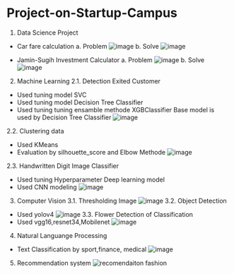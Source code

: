 # Project-on-Startup-Campus

1. Data Science Project
- Car fare calculation
a. Problem
![image](https://user-images.githubusercontent.com/87234353/208813924-449cb8f6-02bf-454f-a6fa-6199a5aa78b5.png)
b. Solve
![image](https://user-images.githubusercontent.com/87234353/208813933-9d324032-f48f-49bf-b49e-cc4f83982dce.png)

- Jamin-Sugih Investment Calculator
a. Problem
![image](https://user-images.githubusercontent.com/87234353/208814019-d651341a-2da3-4f65-950b-061c4ee1a8a9.png)
b. Solve
![image](https://user-images.githubusercontent.com/87234353/208814084-061cbce1-a9be-4cf1-ac38-8db1cdcca8ac.png)

2. Machine Learning
2.1. Detection Exited Customer
 - Used tuning model SVC
 - Used tuning model Decision Tree Classifier 
 - Used tuning tuning ensamble methode XGBClassifier
Base model is used by Decision Tree Classifier
![image](https://user-images.githubusercontent.com/87234353/208814712-9254677c-686c-44ea-992d-5c03ef7542e8.png)

2.2. Clustering data
  - Used KMeans
  - Evaluation by silhouette_score and Elbow Methode
![image](https://user-images.githubusercontent.com/87234353/208815519-416a9234-48a9-4d28-b883-7ca31d225d49.png)

2.3. Handwritten Digit Image Classifier
  - Used tuning Hyperparameter Deep learning model
  - Used CNN modeling
![image](https://user-images.githubusercontent.com/87234353/208816053-9b0ddd92-6fde-41cc-81be-dd0b15d71a9e.png)

3. Computer Vision
3.1. Thresholding Image
![image](https://user-images.githubusercontent.com/87234353/208816125-c7f91729-65a5-4bda-9847-78c9d97d263b.png)
3.2. Object Detection
  - Used yolov4
![image](https://user-images.githubusercontent.com/87234353/208816175-89c581d3-4434-4236-a47b-7d59ba724cce.png)
3.3. Flower Detection of Classification
  - Used vgg16,resnet34,Mobilenet
![image](https://user-images.githubusercontent.com/87234353/208816290-affa4526-8f98-41e1-8598-9a5a45a6e2f3.png)

4. Natural Languange Processing
  - Text Classification by sport,finance, medical
  ![image](https://user-images.githubusercontent.com/87234353/208816485-6fc35124-c5c5-4a9d-b4af-e990605e1a21.png)
5. Recommendation system
![recomendaiton fashion](https://user-images.githubusercontent.com/87234353/208816785-80137b02-5312-474c-920e-1979a3e2584e.png)

